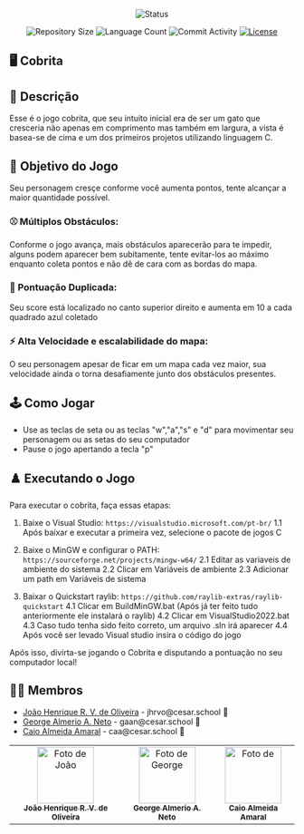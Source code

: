 <p align="center">
  <img
    src="https://img.shields.io/badge/Status-Em%20desenvolvimento-green?style=flat-square"
    alt="Status"
  />
</p>

<p align="center">
  <img
    src="https://img.shields.io/github/repo-size/Sofia-Saraiva/Semester3-CESAR-School?style=flat"
    alt="Repository Size"
  />
  <img
    src="https://img.shields.io/github/languages/count/Sofia-Saraiva/Semester3-CESAR-School?style=flat&logo=python"
    alt="Language Count"
  />
  <img
    src="https://img.shields.io/github/commit-activity/t/Sofia-Saraiva/Semester3-CESAR-School?style=flat&logo=github"
    alt="Commit Activity"
  />
  <a href="LICENSE.md"
    ><img
      src="https://img.shields.io/github/license/Sofia-Saraiva/Semester3-CESAR-School"
      alt="License"
  /></a>
</p>

## 🖥️ Cobrita

## 📄 Descrição

Esse é o jogo cobrita, que seu intuito inicial era de ser um gato que cresceria não apenas em comprimento mas também em largura, a vista é basea-se de cima e um dos primeiros projetos utilizando linguagem C.

## 🎲 Objetivo do Jogo

Seu personagem cresçe conforme você aumenta pontos, tente alcançar a maior quantidade possível.

### ⚾ Múltiplos Obstáculos:
Conforme o jogo avança, mais obstáculos aparecerão para te impedir, alguns podem aparecer bem subitamente, tente evitar-los ao máximo enquanto coleta pontos e não dê de cara com as bordas do mapa.

### 👾 Pontuação Duplicada:
Seu score está localizado no canto superior direito e aumenta em 10 a cada quadrado azul coletado

### ⚡️ Alta Velocidade e escalabilidade do mapa:
O seu personagem apesar de ficar em um mapa cada vez maior, sua velocidade ainda o torna desafiamente junto dos obstáculos presentes.

## 🕹️ Como Jogar

- Use as teclas de seta ou as teclas "w","a","s" e "d" para movimentar seu personagem ou as setas do seu computador
- Pause o jogo apertando a tecla "p"

## ♟️ Executando o Jogo

Para executar o cobrita, faça essas etapas:

1. Baixe o Visual Studio:
   `https://visualstudio.microsoft.com/pt-br/`
  1.1 Após baixar e executar a primeira vez, selecione o pacote de jogos C

2. Baixe o MinGW e configurar o PATH:
   `https://sourceforge.net/projects/mingw-w64/`
  2.1 Editar as variaveis de ambiente do sistema
  2.2 Clicar em Variáveis de ambiente 
  2.3 Adicionar um path em Variáveis de sistema

4. Baixar o Quickstart raylib:
   `https://github.com/raylib-extras/raylib-quickstart`
  4.1 Clicar em BuildMinGW.bat (Após já ter feito tudo anteriormente ele instalará o raylib)
  4.2 Clicar em VisualStudio2022.bat
  4.3 Caso tudo tenha sido feito correto, um arquivo .sln irá aparecer
  4.4 Após você ser levado Visual studio insira o código do jogo  

Após isso, divirta-se jogando o Cobrita e disputando a pontuação no seu computador local!

## 👩‍💻 Membros

<ul>
  <li>
    <a href="https://github.com/jhrvo0">João Henrique R. V. de Oliveira</a> -
    jhrvo@cesar.school 📩
  </li>
  <li>
    <a href="https://github.com/georgenetoo">George Almerio A. Neto</a> -
    gaan@cesar.school 📩
  </li>
  <li>
    <a href="https://github.com/Caio-Almeida-A">Caio Almeida Amaral</a> -
    caa@cesar.school 📩
  </li>
</ul>

<table>
  <tr>
    <td align="center">
      <a href="https://github.com/jhrvo0">
        <img src="https://avatars3.githubusercontent.com/jhrvo0" width="100px;" alt="Foto de João"/><br>
        <sub>
          <b>João Henrique R. V. de Oliveira</b>
        </sub>
      </a>
    </td>
    <td align="center">
      <a href="https://github.com/georgenetoo">
        <img src="https://avatars.githubusercontent.com/georgenetoo" width="100px;" alt="Foto de George"/><br>
        <sub>
          <b>George Almerio A. Neto</b>
        </sub>
      </a>
    </td>
    <td align="center">
      <a href="https://github.com/Caio-Almeida-A">
        <img src="https://avatars.githubusercontent.com/Caio-Almeida-A" width="100px;" alt="Foto de "/><br>
        <sub>
          <b>Caio Almeida Amaral</b>
        </sub>
      </a>
    </td>
  </tr>
</table>




